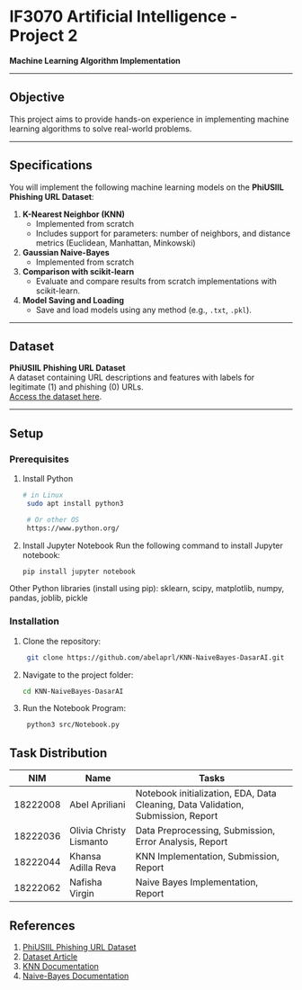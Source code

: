 # IF3070 Artificial Intelligence - Project 2  
**Machine Learning Algorithm Implementation**  

---

## Objective  
This project aims to provide hands-on experience in implementing machine learning algorithms to solve real-world problems.  

---

## Specifications  
You will implement the following machine learning models on the **PhiUSIIL Phishing URL Dataset**:  
1. **K-Nearest Neighbor (KNN)**  
   - Implemented from scratch  
   - Includes support for parameters: number of neighbors, and distance metrics (Euclidean, Manhattan, Minkowski)  
2. **Gaussian Naive-Bayes**  
   - Implemented from scratch  
3. **Comparison with scikit-learn**  
   - Evaluate and compare results from scratch implementations with scikit-learn.  
4. **Model Saving and Loading**  
   - Save and load models using any method (e.g., `.txt`, `.pkl`).  

---

## Dataset  
**PhiUSIIL Phishing URL Dataset**  
A dataset containing URL descriptions and features with labels for legitimate (1) and phishing (0) URLs.  
[Access the dataset here](https://archive.ics.uci.edu/dataset/967/phiusiil+phishing+url+dataset).  

---

## Setup  

### Prerequisites  
1. Install Python  
   ```bash  
   # in Linux
    sudo apt install python3

    # Or other OS
    https://www.python.org/

2. Install Jupyter Notebook
Run the following command to install Jupyter notebook:
   ```bash 
   pip install jupyter notebook

Other Python libraries (install using pip): sklearn, scipy, matplotlib, numpy, pandas, joblib, pickle

### Installation
1. Clone the repository:
   ```bash 
    git clone https://github.com/abelaprl/KNN-NaiveBayes-DasarAI.git  
2. Navigate to the project folder:
    ```bash 
    cd KNN-NaiveBayes-DasarAI  
3. Run the Notebook Program:
   ```bash 
    python3 src/Notebook.py  

## Task Distribution  

| NIM      | Name                          | Tasks                                                                 |
|----------|-------------------------------|-----------------------------------------------------------------------|
| 18222008 | Abel Apriliani                | Notebook initialization, EDA, Data Cleaning, Data Validation, Submission, Report |
| 18222036 | Olivia Christy Lismanto       | Data Preprocessing, Submission, Error Analysis, Report               |
| 18222044 | Khansa Adilla Reva            | KNN Implementation, Submission, Report                                |
| 18222062 | Nafisha Virgin                | Naive Bayes Implementation, Report                                    |
                
## References

1. [PhiUSIIL Phishing URL Dataset](https://archive.ics.uci.edu/dataset/967/phiusiil+phishing+url+dataset)
2. [Dataset Article](https://www.sciencedirect.com/science/article/abs/pii/S0167404823004558?via%3Dihub)
3. [KNN Documentation](https://scikit-learn.org/1.5/modules/neighbors.html)
4. [Naive-Bayes Documentation](https://scikit-learn.org/1.5/modules/naive_bayes.html)

